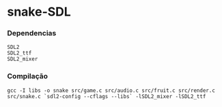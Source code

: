 # snake-SDL

### Dependencias
    SDL2
    SDL2_ttf
    SDL2_mixer

### Compilação
    gcc -I libs -o snake src/game.c src/audio.c src/fruit.c src/render.c src/snake.c `sdl2-config --cflags --libs` -lSDL2_mixer -lSDL2_ttf

